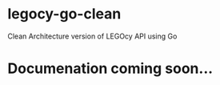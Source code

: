 # legocy-go-clean

Clean Architecture version of LEGOcy API using Go


# Documenation coming soon...
